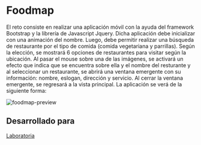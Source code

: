 # Foodmap

El reto consiste en realizar una aplicación móvil con la ayuda del framework Bootstrap y la librería de Javascript Jquery. Dicha aplicación debe inicializar con una animación del nombre. Luego, debe permitir realizar una búsqueda de restaurante por el tipo de comida (comida vegetariana y parrillas). Según la elección, se mostrará 6 opciones de restaurantes para visitar según la ubicación. Al pasar el mouse sobre una de las imágenes, se activará un efecto que indica que se encuentra sobre ella y el nombre del resturante y al seleccionar un restaurante, se abrirá una ventana emergente con su información: nombre, eslogan, dirección y servicio. Al cerrar la ventana emergente, se regresará a la vista principal. La aplicación se verá de la siguiente forma:

![foodmap-preview](https://user-images.githubusercontent.com/32282183/37887159-db33106e-3085-11e8-8760-a08094066727.png)

## Desarrollado para 
[Laboratoria](http://laboratoria.la)
